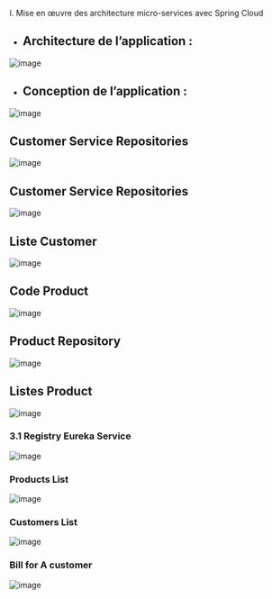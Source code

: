  
I.	Mise en œuvre des architecture micro-services avec Spring Cloud

  * ##  Architecture de l’application :

![image](https://user-images.githubusercontent.com/79708292/206131983-57efaab1-f499-4edc-98a4-bd56ab3d89af.png)

 
 * ##   Conception de l’application :
 
![image](https://user-images.githubusercontent.com/79708292/206132027-b5568a4f-fdcc-4c4a-b705-93f1883495a1.png)

## Customer Service Repositories

 ![image](https://user-images.githubusercontent.com/101949983/206137678-d28d0c84-c41b-441a-952e-d9d9f3da7a86.png)

## Customer Service Repositories
![image](https://user-images.githubusercontent.com/101949983/206137760-c227b758-e460-41be-a51c-7208f36ea354.png)

## Liste Customer
 ![image](https://user-images.githubusercontent.com/101949983/206137792-b8e931a5-c99f-476d-911b-4a2cc02ecaa8.png)

## Code Product
 
![image](https://user-images.githubusercontent.com/101949983/206137836-75024af3-8445-497e-a827-50a9c478536c.png)


## Product Repository
 ![image](https://user-images.githubusercontent.com/101949983/206137880-05922703-163b-4770-ba2f-a4a4d9694045.png)



## Listes Product
![image](https://user-images.githubusercontent.com/101949983/206137941-f34fd28b-3963-4c5b-af5d-6e2d98022a94.png)

###       3.1   Registry Eureka Service
       
 ![image](https://user-images.githubusercontent.com/79708292/206138048-293f1a86-2a56-4a8e-beb6-ce026f095667.png)


 ###   Products List
![image](https://user-images.githubusercontent.com/79708292/206041748-ef143fcd-6c77-47d5-85d1-aa95ce430796.png)

 ###  Customers List
![image](https://user-images.githubusercontent.com/79708292/206041833-9ea7fa1e-0765-4491-a1a7-228f31a7eb26.png)

 ###  Bill for A customer
![image](https://user-images.githubusercontent.com/79708292/206042085-6d935f2b-92cf-4752-8952-540a2eae291a.png)
